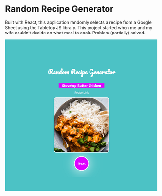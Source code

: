 # Random Recipe Generator

Built with React, this application randomly selects a recipe from a Google Sheet using the Tabletop JS library. This project started when me and my wife couldn’t decide on what meal to cook. Problem (partially) solved.

<img src="images/RecipeGenerator.png">
